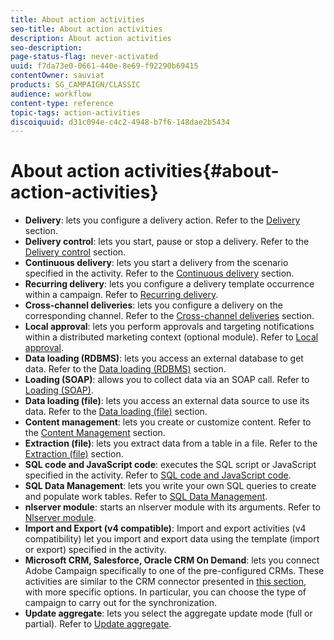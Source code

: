 ```yaml
---
title: About action activities
seo-title: About action activities
description: About action activities
seo-description: 
page-status-flag: never-activated
uuid: f7da73e0-0661-440e-8e69-f92290b69415
contentOwner: sauviat
products: SG_CAMPAIGN/CLASSIC
audience: workflow
content-type: reference
topic-tags: action-activities
discoiquuid: d31c094e-c4c2-4948-b7f6-148dae2b5434
---
```


# About action activities{#about-action-activities}

* **Delivery**: lets you configure a delivery action. Refer to the [Delivery](../../workflow/using/delivery.md) section.
* **Delivery control**: lets you start, pause or stop a delivery. Refer to the [Delivery control](../../workflow/using/delivery-control.md) section.
* **Continuous delivery**: lets you start a delivery from the scenario specified in the activity. Refer to the [Continuous delivery](../../workflow/using/continuous-delivery.md) section.
* **Recurring delivery**: lets you configure a delivery template occurrence within a campaign. Refer to [Recurring delivery](../../workflow/using/recurring-delivery.md).
* **Cross-channel deliveries**: lets you configure a delivery on the corresponding channel. Refer to the [Cross-channel deliveries](../../workflow/using/cross-channel-deliveries.md) section.
* **Local approval**: lets you perform approvals and targeting notifications within a distributed marketing context (optional module). Refer to [Local approval](../../workflow/using/local-approval.md).
* **Data loading (RDBMS)**: lets you access an external database to get data. Refer to the [Data loading (RDBMS)](../../workflow/using/data-loading--rdbms-.md) section.
* **Loading (SOAP)**: allows you to collect data via an SOAP call. Refer to [Loading (SOAP)](../../workflow/using/loading--soap-.md).
* **Data loading (file)**: lets you access an external data source to use its data. Refer to the [Data loading (file)](../../workflow/using/data-loading--file-.md) section.
* **Content management**: lets you create or customize content. Refer to the [Content Management](../../workflow/using/content-management.md) section.
* **Extraction (file)**: lets you extract data from a table in a file. Refer to the [Extraction (file)](../../workflow/using/extraction--file-.md) section.
* **SQL code and JavaScript code**: executes the SQL script or JavaScript specified in the activity. Refer to [SQL code and JavaScript code](../../workflow/using/sql-code-and-javascript-code.md).
* **SQL Data Management**: lets you write your own SQL queries to create and populate work tables. Refer to [SQL Data Management](../../workflow/using/sql-data-management.md).
* **nlserver module**: starts an nlserver module with its arguments. Refer to [Nlserver module](../../workflow/using/nlserver-module.md).
* **Import and Export (v4 compatible)**: Import and export activities (v4 compatibility) let you import and export data using the template (import or export) specified in the activity.
* **Microsoft CRM, Salesforce, Oracle CRM On Demand**: lets you connect Adobe Campaign specifically to one of the pre-configured CRMs. These activities are similar to the CRM connector presented in [this section](../../workflow/using/crm-connector.md), with more specific options. In particular, you can choose the type of campaign to carry out for the synchronization.
* **Update aggregate**: lets you select the aggregate update mode (full or partial). Refer to [Update aggregate](../../workflow/using/update-aggregate.md).

